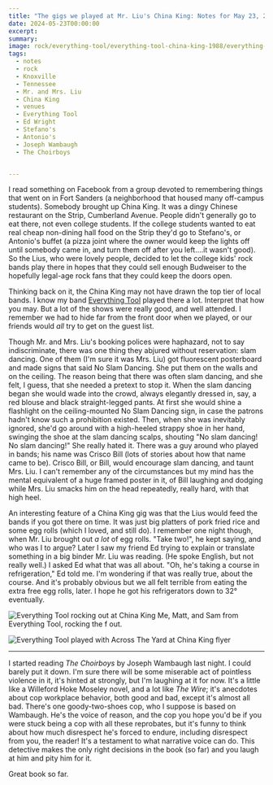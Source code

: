 ```yaml
---
title: "The gigs we played at Mr. Liu's China King: Notes for May 23, 2024."
date: 2024-05-23T00:00:00
excerpt: 
summary: 
image: rock/everything-tool/everything-tool-china-king-1988/everything-tool-china-king-3.jpg
tags:
  - notes
  - rock
  - Knoxville
  - Tennessee
  - Mr. and Mrs. Liu
  - China King
  - venues
  - Everything Tool
  - Ed Wright
  - Stefano's
  - Antonio's
  - Joseph Wambaugh
  - The Choirboys


---
```


I read something on Facebook from a group devoted to remembering things that went on in Fort Sanders (a neighborhood that housed many off-campus students).
Somebody brought up China King. It was a dingy Chinese restaurant on the Strip, Cumberland Avenue. People didn't generally go to eat there, not even college students. If the college students wanted to eat real cheap non-dining hall food on the Strip they'd go to Stefano's, or Antonio's buffet (a pizza joint where the owner would keep the lights off until somebody came in, and turn them off after you left....it wasn't good). So the Lius, who were lovely people, decided to let the college kids' rock bands play there in hopes that they could sell enough Budweiser to the hopefully legal-age rock fans that they could keep the doors open.

Thinking back on it, the China King may not have drawn the top tier of local bands. I know my band [Everything Tool](https://davidrhoden.com/rock/#everything-tool) played there a lot. Interpret that how you may. But a lot of the shows were really good, and well attended. I remember we had to hide far from the front door when we played, or our friends would _all_ try to get on the guest list.

Though Mr. and Mrs. Liu's booking polices were haphazard, not to say indiscriminate, there was one thing they abjured without reservation: slam dancing.  One of them (I'm sure it was Mrs. Liu) got fluorescent posterboard and made signs that said No Slam Dancing. She put them on the walls and on the ceiling. The reason being that there was often slam dancing, and she felt, I guess, that she needed a pretext to stop it. When the slam dancing began she would wade into the crowd, always elegantly dressed in, say, a red blouse and black straight-legged pants. At first she would shine a flashlight on the ceiling-mounted No Slam Dancing sign, in case the patrons hadn't know such a prohibition existed. Then, when she was inevitably ignored, she'd go around with a high-heeled strappy shoe in her hand, swinging the shoe at the slam dancing scalps, shouting "No slam dancing! No slam dancing!" She really hated it. There was a guy around who played in bands; his name was Crisco Bill (lots of stories about how that name came to be). Crisco Bill, or Bill, would encourage slam dancing, and taunt Mrs. Liu. I can't remember any of the circumstances but my mind has the mental equivalent of a huge framed poster in it, of Bill laughing and dodging while Mrs. Liu smacks him on the head repeatedly, really hard, with that high heel.

An interesting feature of a China King gig was that the Lius would feed the bands if you got there on time. It was just big platters of pork fried rice and some egg rolls (which I loved, and still do). I remember one night though, when Mr. Liu brought out _a lot_ of egg rolls. "Take two!", he kept saying, and who was I to argue? Later I saw my friend Ed trying to explain or translate something in a big binder Mr. Liu was reading. (He spoke English, but not really well.) I asked Ed what that was all about. "Oh, he's taking a course in refrigeration," Ed told me. I'm wondering if that was really true, about the course. And it's probably obvious but we all felt terrible from eating the extra free egg rolls, later. I hope he got his refrigerators down to 32° eventually.

![Everything Tool rocking out at China King](/static/img/rock/everything-tool/everything-tool-china-king-1988/everything-tool-china-king-3.jpg)
Me, Matt, and Sam from Everything Tool, rocking the f out.

![Everything Tool played with Across The Yard at China King flyer](/static/img/rock/everything-tool/everything-tool-china-king-nov-5-1988.jpg "Everything Tool played with Across The Yard at China King flyer")

---

I started reading _The Choirboys_ by Joseph Wambaugh last night. I could barely put it down. I'm sure there will be some miserable act of pointless violence in it, it's hinted at strongly, but I'm laughing at it for now. It's a little like a Willeford Hoke Moseley novel, and a lot like _The Wire_; it's anecdotes about cop workplace behavior, both good and bad, except it's almost all bad. There's one goody-two-shoes cop, who I suppose is based on Wambaugh. He's the voice of reason, and the cop you hope you'd be if you were stuck being a cop with all these reprobates, but it's funny to think about how much disrespect he's forced to endure, including disrespect from you, the reader! It's a testament to what narrative voice can do. This detective makes the only right decisions in the book (so far) and you laugh at him and pity him for it.

Great book so far.


